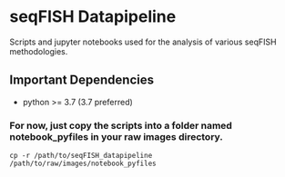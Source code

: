 # seqFISH Datapipeline
Scripts and jupyter notebooks used for the analysis of various seqFISH methodologies.

## Important Dependencies
- python >= 3.7 (3.7 preferred)

### For now, just copy the scripts into a folder named notebook_pyfiles in your raw images directory. 
```
cp -r /path/to/seqFISH_datapipeline /path/to/raw/images/notebook_pyfiles
```
